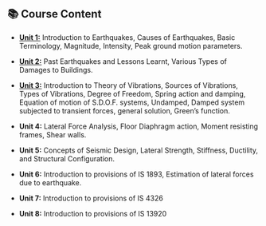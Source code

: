 ## 📚 Course Content

- [**Unit 1:**](Unit_1.md) Introduction to Earthquakes, Causes of Earthquakes, Basic Terminology, Magnitude, Intensity, Peak ground motion parameters.

- [**Unit 2:**](Unit_2.md) Past Earthquakes and Lessons Learnt, Various Types of Damages to Buildings.

- [**Unit 3:**](Unit_3.md) Introduction to Theory of Vibrations, Sources of Vibrations, Types of Vibrations, Degree of Freedom, Spring action and damping, Equation of motion of S.D.O.F. systems, Undamped, Damped system subjected to transient forces, general solution, Green’s function.

- **Unit 4:** Lateral Force Analysis, Floor Diaphragm action, Moment resisting frames, Shear walls.

- **Unit 5:** Concepts of Seismic Design, Lateral Strength, Stiffness, Ductility, and Structural Configuration.

- **Unit 6:** Introduction to provisions of IS 1893, Estimation of lateral forces due to earthquake.

- **Unit 7:** Introduction to provisions of IS 4326

- **Unit 8:** Introduction to provisions of IS 13920
